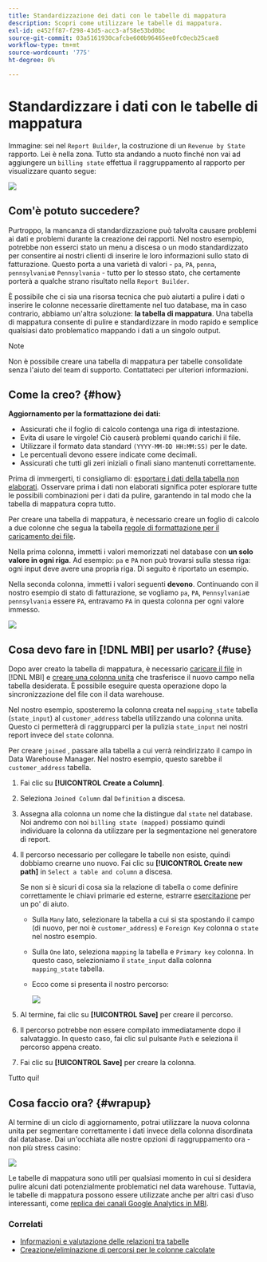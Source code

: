 ```yaml
---
title: Standardizzazione dei dati con le tabelle di mappatura
description: Scopri come utilizzare le tabelle di mappatura.
exl-id: e452ff87-f298-43d5-acc3-af58e53bd0bc
source-git-commit: 03a5161930cafcbe600b96465ee0fc0ecb25cae8
workflow-type: tm+mt
source-wordcount: '775'
ht-degree: 0%

---
```


# Standardizzare i dati con le tabelle di mappatura

Immagine: sei nel `Report Builder`, la costruzione di un `Revenue by State` rapporto. Lei è nella zona. Tutto sta andando a nuoto finché non vai ad aggiungere un `billing state` effettua il raggruppamento al rapporto per visualizzare quanto segue:

![](../../assets/Messy_State_Segments.png)

## Com&#39;è potuto succedere?

Purtroppo, la mancanza di standardizzazione può talvolta causare problemi ai dati e problemi durante la creazione dei rapporti. Nel nostro esempio, potrebbe non esserci stato un menu a discesa o un modo standardizzato per consentire ai nostri clienti di inserire le loro informazioni sullo stato di fatturazione. Questo porta a una varietà di valori - `pa`, `PA`, `penna`, `pennsylvania`e `Pennsylvania` - tutto per lo stesso stato, che certamente porterà a qualche strano risultato nella `Report Builder`.

È possibile che ci sia una risorsa tecnica che può aiutarti a pulire i dati o inserire le colonne necessarie direttamente nel tuo database, ma in caso contrario, abbiamo un&#39;altra soluzione: **la tabella di mappatura**. Una tabella di mappatura consente di pulire e standardizzare in modo rapido e semplice qualsiasi dato problematico mappando i dati a un singolo output.

>[!NOTE]
>
>Non è possibile creare una tabella di mappatura per tabelle consolidate senza l&#39;aiuto del team di supporto. Contattateci per ulteriori informazioni.

## Come la creo? {#how}

**Aggiornamento per la formattazione dei dati:**

* Assicurati che il foglio di calcolo contenga una riga di intestazione.
* Evita di usare le virgole! Ciò causerà problemi quando carichi il file.
* Utilizzare il formato data standard `(YYYY-MM-DD HH:MM:SS)` per le date.
* Le percentuali devono essere indicate come decimali.
* Assicurati che tutti gli zeri iniziali o finali siano mantenuti correttamente.

Prima di immergerti, ti consigliamo di: [esportare i dati della tabella non elaborati](../../tutorials/export-raw-data.md). Osservare prima i dati non elaborati significa poter esplorare tutte le possibili combinazioni per i dati da pulire, garantendo in tal modo che la tabella di mappatura copra tutto.

Per creare una tabella di mappatura, è necessario creare un foglio di calcolo a due colonne che segua la tabella [regole di formattazione per il caricamento dei file](../../data-analyst/importing-data/connecting-data/using-file-uploader.md).

Nella prima colonna, immetti i valori memorizzati nel database con **un solo valore in ogni riga**. Ad esempio: `pa` e `PA` non può trovarsi sulla stessa riga: ogni input deve avere una propria riga. Di seguito è riportato un esempio.

Nella seconda colonna, immetti i valori seguenti **devono**. Continuando con il nostro esempio di stato di fatturazione, se vogliamo `pa`, `PA`, `Pennsylvania`e `pennsylvania` essere `PA`, entravamo `PA` in questa colonna per ogni valore immesso.

![](../../assets/Mapping_table_examples.jpg)

## Cosa devo fare in [!DNL MBI] per usarlo? {#use}

Dopo aver creato la tabella di mappatura, è necessario [caricare il file](../../data-analyst/importing-data/connecting-data/using-file-uploader.md) in [!DNL MBI] e [creare una colonna unita](../../data-analyst/data-warehouse-mgr/calc-column-types.md) che trasferisce il nuovo campo nella tabella desiderata. È possibile eseguire questa operazione dopo la sincronizzazione del file con il data warehouse.

Nel nostro esempio, sposteremo la colonna creata nel `mapping_state` tabella (`state_input`) al `customer_address` tabella utilizzando una colonna unita. Questo ci permetterà di raggrupparci per la pulizia `state_input` nei nostri report invece del `state` colonna.

Per creare `joined` , passare alla tabella a cui verrà reindirizzato il campo in Data Warehouse Manager. Nel nostro esempio, questo sarebbe il `customer_address` tabella.

1. Fai clic su **[!UICONTROL Create a Column]**.
1. Seleziona `Joined Column` dal `Definition` a discesa.
1. Assegna alla colonna un nome che la distingue dal `state` nel database. Noi andremo con noi `billing state (mapped)` possiamo quindi individuare la colonna da utilizzare per la segmentazione nel generatore di report.
1. Il percorso necessario per collegare le tabelle non esiste, quindi dobbiamo crearne uno nuovo. Fai clic su **[!UICONTROL Create new path]**  in `Select a table and column` a discesa.

   Se non si è sicuri di cosa sia la relazione di tabella o come definire correttamente le chiavi primarie ed esterne, estrarre [esercitazione](../../data-analyst/data-warehouse-mgr/create-paths-calc-columns.md) per un po&#39; di aiuto.

   * Sulla `Many` lato, selezionare la tabella a cui si sta spostando il campo (di nuovo, per noi è `customer_address`) e `Foreign Key` colonna o `state` nel nostro esempio.
   * Sulla `One` lato, seleziona `mapping` la tabella e `Primary key` colonna. In questo caso, selezioniamo il `state_input` dalla colonna `mapping_state` tabella.
   * Ecco come si presenta il nostro percorso:

      ![](../../assets/State_Mapping_Path.png)

1. Al termine, fai clic su **[!UICONTROL Save]** per creare il percorso.
1. Il percorso potrebbe non essere compilato immediatamente dopo il salvataggio. In questo caso, fai clic sul pulsante `Path` e seleziona il percorso appena creato.
1. Fai clic su **[!UICONTROL Save]** per creare la colonna.

Tutto qui!

## Cosa faccio ora? {#wrapup}

Al termine di un ciclo di aggiornamento, potrai utilizzare la nuova colonna unita per segmentare correttamente i dati invece della colonna disordinata dal database. Dai un&#39;occhiata alle nostre opzioni di raggruppamento ora - non più stress casino:

![](../../assets/Clean_State_Segments.png)

Le tabelle di mappatura sono utili per qualsiasi momento in cui si desidera pulire alcuni dati potenzialmente problematici nel data warehouse. Tuttavia, le tabelle di mappatura possono essere utilizzate anche per altri casi d’uso interessanti, come [replica dei canali Google Analytics in MBI](../data-warehouse-mgr/rep-google-analytics-channels.md).

### Correlati

* [Informazioni e valutazione delle relazioni tra tabelle](../data-warehouse-mgr/table-relationships.md)
* [Creazione/eliminazione di percorsi per le colonne calcolate](../data-warehouse-mgr/create-paths-calc-columns.md)
